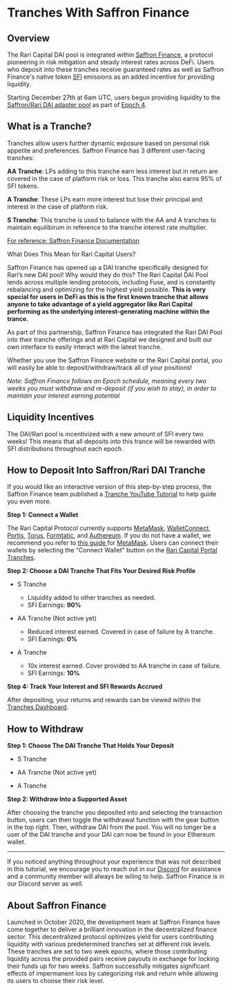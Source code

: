 # Tranches With Saffron Finance

## Overview

The Rari Capital DAI pool is integrated within [Saffron Finance](https://saffron.finance), a protocol pioneering in risk mitigation and steady interest rates across DeFi. Users who deposit into these tranches receive guaranteed rates as well as Saffron Finance's native token [SFI](https://coingecko.com/en/coins/saffron-finance) emissions as an added incentive for providing liquidity.

Starting December 27th at 6am UTC, users begun providing liquidity to the [Saffron/Rari DAI adapter pool](https://app.saffron.finance/#liquidity) as part of [Epoch 4](https://medium.com/saffron-finance/saffron-epoch-4-85dda2f9e0bb).

## What is a Tranche?

Tranches allow users further dynamic exposure based on personal risk appetite and preferences. Saffron Finance has 3 different user-facing tranches:

**AA Tranche**: LPs adding to this tranche earn less interest but in return are covered in the case of platform risk or loss. This tranche also earns 95% of SFI tokens.

**A Tranche**: These LPs earn more interest but lose their principal and interest in the case of platform risk.

**S Tranche**: This tranche is used to balance with the AA and A tranches to maintain equilibirum in reference to the tranche interest rate multiplier.

[For reference: Saffron Finance Documentation](https://app.saffron.finance/#docs)

What Does This Mean for Rari Capital Users?

Saffron Finance has opened up a DAI tranche specifically designed for Rari’s new DAI pool! Why would they do this? The Rari Capital DAI Pool lends across multiple lending protocols, including Fuse, and is constantly rebalancing and optimizing for the highest yield possible. **This is very special for users in DeFi as this is the first known tranche that allows anyone to take advantage of a yield aggregator like Rari Capital performing as the underlying interest-generating machine within the trance.**

As part of this partnership, Saffron Finance has integrated the Rari DAI Pool into their tranche offerings and at Rari Capital we designed and built our own interface to easily interact with the latest tranche.

Whether you use the Saffron Finance website or the Rari Capital portal, you will easily be able to deposit/withdraw/track all of your positions!

_Note: Saffron Finance follows an Epoch schedule, meaning every two weeks you must withdraw and re-deposit (if you wish to stay), in order to maintain your interest earning potential_

## Liquidity Incentives

The DAI/Rari pool is incentivized with a new amount of SFI every two weeks! This means that all deposits into this trance will be rewarded with SFI distributions throughout each epoch.

## How to Deposit Into Saffron/Rari DAI Tranche

If you would like an interactive version of this step-by-step process, the Saffron Finance team published a [Tranche YouTube Tutorial](https://www.youtube.com/watch?v=yX2Nf6rdikk) to help guide you even more.

**Step 1: Connect a Wallet**

The Rari Capital Protocol currently supports [MetaMask](https://metamask.io), [WalletConnect](https://walletconnect.org), [Portis](https://portis.io), [Torus](https://tor.us/), [Formtatic](https://fortmatic.com/), and [Authereum](https://authereum.com/). If you do not have a wallet, we recommend you refer to [this guide ](https://metamask.zendesk.com/hc/en-us/articles/360015489531-Getting-Started-With-MetaMask-Part-1)for [MetaMask](https://metamask.io). Users can connect their wallets by selecting the "Connect Wallet" button on the [Rari Capital Portal Tranches](https://app.rari.capital/tranches).

**Step 2: Choose a DAI Tranche That Fits Your Desired Risk Profile**

- S Tranche

  - Liquidity added to other tranches as needed.
  - SFI Earnings: **90%**

- AA Tranche (Not active yet)

  - Reduced interest earned. Covered in case of failure by A tranche.
  - SFI Earnings: **0%**

- A Tranche
  - 10x interest earned. Cover provided to AA tranche in case of failure.
  - SFI Earnings: **10%**

**Step 4: Track Your Interest and SFI Rewards Accrued**

After depositing, your returns and rewards can be viewed within the [Tranches Dashboard](https://app.rari.capital/tranches).

## How to Withdraw

**Step 1: Choose The DAI Tranche That Holds Your Deposit**

- S Tranche

- AA Tranche (Not active yet)

- A Tranche

**Step 2: Withdraw Into a Supported Asset**

After choosing the tranche you deposited into and selecting the transaction button, users can then toggle the withdrawal function with the gear button in the top right. Then, withdraw DAI from the pool. You will no longer be a user of the DAI tranche and your DAI can now be found in your Ethereum wallet.

---

If you noticed anything throughout your experience that was not described in this tutorial, we encourage you to reach out in our [Discord]([https://discord.gg/HzUMPuT) for assistance and a community member will always be wiling to help. Saffron Finance is in our Discord server as well.

## About Saffron Finance

Launched in October 2020, the development team at Saffron Finance have come together to deliver a brilliant innovation in the decentralized finance sector. This decentralized protocol optimizes yield for users contributing liquidity with various predetermined tranches set at different risk levels. These tranches are set to two week epochs, where those contributing liquidity across the provided pairs receive payouts in exchange for locking their funds up for two weeks. Saffron successfully mitigates significant effects of impermanent loss by categorizing risk and return while allowing its users to choose their risk level.
